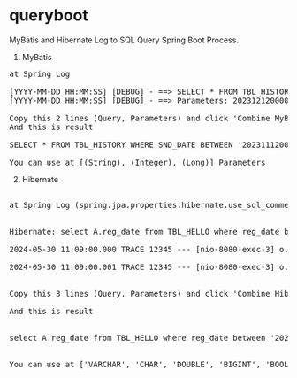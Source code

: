 # queryboot

MyBatis and Hibernate Log to SQL Query Spring Boot Process.

1. MyBatis

<pre>
at Spring Log
  
[YYYY-MM-DD HH:MM:SS] [DEBUG] - ==> SELECT * FROM TBL_HISTORY WHERE SND_DATE BETWEEN ? AND ?
[YYYY-MM-DD HH:MM:SS] [DEBUG] - ==> Parameters: 20231212000000(String), 20231212235959(String)

Copy this 2 lines (Query, Parameters) and click 'Combine MyBatis' button !
And this is result

SELECT * FROM TBL_HISTORY WHERE SND_DATE BETWEEN '20231112000000' AND '20231212235959'

You can use at [(String), (Integer), (Long)] Parameters
</pre>

2. Hibernate

<pre>

at Spring Log (spring.jpa.properties.hibernate.use_sql_comment=off, logging.level.org.hibernate.type=trace)


Hibernate: select A.reg_date from TBL_HELLO where reg_date between ? and ?

2024-05-30 11:09:00.000 TRACE 12345 --- [nio-8080-exec-3] o.h.type.descriptor.sql.BasicBinder : binding parameter [1] as [VARCHAR] - [2024-05-01]

2024-05-30 11:09:00.001 TRACE 12345 --- [nio-8080-exec-3] o.h.type.descriptor.sql.BasicBinder : binding parameter [2] as [VARCHAR] - [2024-05-30]


Copy this 3 lines (Query, Parameters) and click 'Combine Hibernate' button !

And this is result


select A.reg_date from TBL_HELLO where reg_date between '2024-05-01' and '2024-05-30'


You can use at ['VARCHAR', 'CHAR', 'DOUBLE', 'BIGINT', 'BOOLEAN', etc...] Parameters

</pre>
